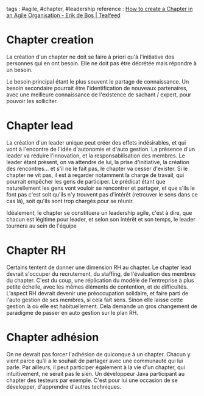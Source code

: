 tags : #agile, #chapter, #leadership
reference : [How to create a Chapter in an Agile Organisation - Erik de Bos | Tealfeed](https://tealfeed.com/create-chapter-agile-organisation-gaz5t)

# Chapter creation
La création d'un chapter ne doit se faire à priori qu'à l'initiative des personnes qui en ont besoin. Elle ne doit pas être décrétée mais répondre à un besoin.

Le besoin principal étant le plus souvent le partage de connaissance.
Un besoin secondaire pourrait être l'identification de nouveaux partenaires, avec une meilleure connaissance de l'existence de sachant / expert, pour pouvoir les solliciter.

# Chapter lead
La création d'un leader unique peut créer des effets indésirables, et qui vont à l'encontre de l'idée d'autonomie et d'auto gestion.
La présence d'un leader va réduire l'innovation, et la responsabilisation des membres. Le leader étant présent, on va attendre de lui, la prise d'initiative, la création des rencontres... et s'il ne le fait pas, le chapter va cesser d'exister.
Si le chapter ne vit pas, il est à regarder notamment la charge de travail, qui pourrait empêcher les gens de participer. Le prédicat étant que naturellement les gens vont vouloir se rencontrer et partager, et que s'ils le font pas c'est soit qu'ils n'y trouvent pas d'intérêt (retrouver le sens dans ce cas là), soit qu'ils sont trop chargés pour se réunir.

Idéalement, le chapter se constituera un leadership agile, c'est à dire, que chacun est légitime pour leader, et selon son intérêt et son temps, le leader tournera au sein de l'équipe

# Chapter RH
Certains tentent de donner une dimension RH au chapter.  Le chapter lead devrait s'occuper du recrutement, du staffing, de l'évaluation des membres du chapter.
C'est du coup, une réplication du modèle de l'entreprise à plus petite échelle, avec les mêmes éléments de contention, et de difficultés.
L'aspect RH devrait devenir une préoccupation solidaire, et faire parti de l'auto gestion de ses membres, si cela fait sens. Sinon elle laisse cette gestion là où elle est habituellement.
Cela demande un gros changement de paradigme de passer en auto gestion sur le plan RH.

# Chapter adhésion
On ne devrait pas forcer l'adhésion de quiconque à un chapter. Chacun y vient parce qu'il a le souhait de partager avec une communauté qui lui parle.
Par ailleurs, il peut participer également à la vie d'un chapter, qui intuitivement, ne serait pas le sien. Un développeur Java participant au chapter des testeurs par exemple. C'est pour lui une occasion de se développer, d'apprendre d'autres techniques.